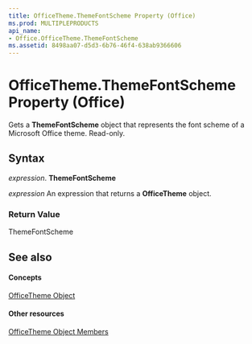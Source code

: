 ```yaml
---
title: OfficeTheme.ThemeFontScheme Property (Office)
ms.prod: MULTIPLEPRODUCTS
api_name:
- Office.OfficeTheme.ThemeFontScheme
ms.assetid: 8498aa07-d5d3-6b76-46f4-638ab9366606
---
```



# OfficeTheme.ThemeFontScheme Property (Office)

Gets a  **ThemeFontScheme** object that represents the font scheme of a Microsoft Office theme. Read-only.


## Syntax

 _expression_. **ThemeFontScheme**

 _expression_ An expression that returns a **OfficeTheme** object.


### Return Value

ThemeFontScheme


## See also


#### Concepts


[OfficeTheme Object](officetheme-object-office.md)
#### Other resources


[OfficeTheme Object Members](officetheme-members-office.md)

